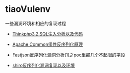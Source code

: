 # tiaoVulenv
一些漏洞环境和相应的复现过程

- [Thinkphp3.2 SQL注入分析以及代码](https://github.com/tiaotiaolong/tiaoVulenv/tree/master/thinkphp3wheresqlin)

- [Apache Common组件反序列化原理](https://github.com/tiaotiaolong/tiaoVulenv/tree/master/unseri)

- [Fastjson反序列化漏洞分析(1)之poc里那几个不起眼的字段](https://github.com/tiaotiaolong/tiaoVulenv/tree/master/fastjson_unseri)

- [shiro反序列化漏洞复现以及环境](https://github.com/tiaotiaolong/tiaoVulenv/tree/master/shiro_deser)


